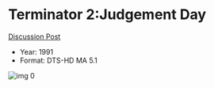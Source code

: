 # Terminator 2:Judgement Day

[Discussion Post](https://www.avsforum.com/threads/bass-eq-for-filtered-movies.2995212/post-56887006)

* Year: 1991
* Format: DTS-HD MA 5.1

![img 0](https://i.imgur.com/x5mVSGA.jpg)

